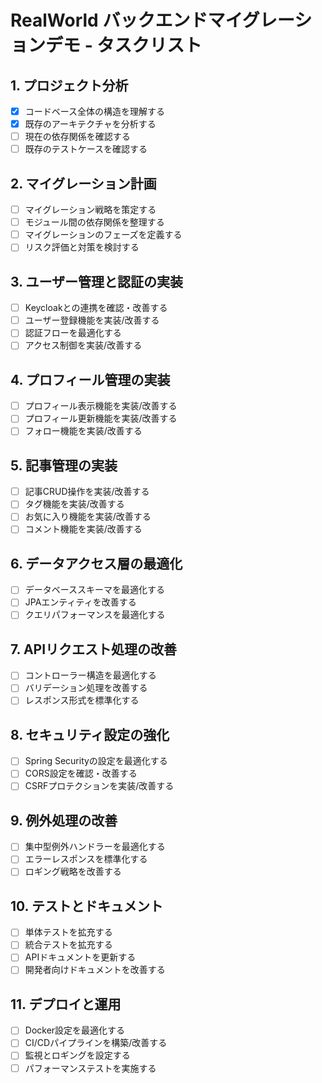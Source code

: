 # RealWorld バックエンドマイグレーションデモ - タスクリスト

## 1. プロジェクト分析
- [x] コードベース全体の構造を理解する
- [x] 既存のアーキテクチャを分析する
- [ ] 現在の依存関係を確認する
- [ ] 既存のテストケースを確認する

## 2. マイグレーション計画
- [ ] マイグレーション戦略を策定する
- [ ] モジュール間の依存関係を整理する
- [ ] マイグレーションのフェーズを定義する
- [ ] リスク評価と対策を検討する

## 3. ユーザー管理と認証の実装
- [ ] Keycloakとの連携を確認・改善する
- [ ] ユーザー登録機能を実装/改善する
- [ ] 認証フローを最適化する
- [ ] アクセス制御を実装/改善する

## 4. プロフィール管理の実装
- [ ] プロフィール表示機能を実装/改善する
- [ ] プロフィール更新機能を実装/改善する
- [ ] フォロー機能を実装/改善する

## 5. 記事管理の実装
- [ ] 記事CRUD操作を実装/改善する
- [ ] タグ機能を実装/改善する
- [ ] お気に入り機能を実装/改善する
- [ ] コメント機能を実装/改善する

## 6. データアクセス層の最適化
- [ ] データベーススキーマを最適化する
- [ ] JPAエンティティを改善する
- [ ] クエリパフォーマンスを最適化する

## 7. APIリクエスト処理の改善
- [ ] コントローラー構造を最適化する
- [ ] バリデーション処理を改善する
- [ ] レスポンス形式を標準化する

## 8. セキュリティ設定の強化
- [ ] Spring Securityの設定を最適化する
- [ ] CORS設定を確認・改善する
- [ ] CSRFプロテクションを実装/改善する

## 9. 例外処理の改善
- [ ] 集中型例外ハンドラーを最適化する
- [ ] エラーレスポンスを標準化する
- [ ] ロギング戦略を改善する

## 10. テストとドキュメント
- [ ] 単体テストを拡充する
- [ ] 統合テストを拡充する
- [ ] APIドキュメントを更新する
- [ ] 開発者向けドキュメントを改善する

## 11. デプロイと運用
- [ ] Docker設定を最適化する
- [ ] CI/CDパイプラインを構築/改善する
- [ ] 監視とロギングを設定する
- [ ] パフォーマンステストを実施する
